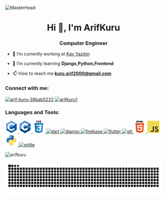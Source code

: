 ![MasterHead](https://media.licdn.com/dms/image/v2/D4D16AQHAKKCdFLVEKw/profile-displaybackgroundimage-shrink_350_1400/B4DZUBYwfTHwAY-/0/1739485022780?e=1744848000&v=beta&t=Myd6ecigS1DowODbeqIPbnVWqgaILYSDU-EaLoS3w7M)
<h1 align="center">Hi 👋, I'm ArifKuru</h1>
<h3 align="center">Computer Engineer</h3>

- 🔭 I’m currently working at [Kav Yazılım](https://kavyazilim.com/)

- 🌱 I’m currently learning **Django,Python,Frontend**

- 📫 How to reach me **kuru.arif2000@gmail.com**

<h3 align="left">Connect with me:</h3>
<p align="left">
<a href="https://linkedin.com/in/arif-kuru-38bab5222" target="blank"><img align="center" src="https://raw.githubusercontent.com/rahuldkjain/github-profile-readme-generator/master/src/images/icons/Social/linked-in-alt.svg" alt="arif-kuru-38bab5222" height="30" width="40" /></a>
<a href="https://instagram.com/arifkuru1" target="blank"><img align="center" src="https://raw.githubusercontent.com/rahuldkjain/github-profile-readme-generator/master/src/images/icons/Social/instagram.svg" alt="arifkuru1" height="30" width="40" /></a>
</p>

<h3 align="left">Languages and Tools:</h3>
<p align="left"> <a href="https://www.cprogramming.com/" target="_blank" rel="noreferrer"> <img src="https://raw.githubusercontent.com/devicons/devicon/master/icons/c/c-original.svg" alt="c" width="40" height="40"/> </a> <a href="https://www.w3schools.com/cpp/" target="_blank" rel="noreferrer"> <img src="https://raw.githubusercontent.com/devicons/devicon/master/icons/cplusplus/cplusplus-original.svg" alt="cplusplus" width="40" height="40"/> </a> <a href="https://www.w3schools.com/css/" target="_blank" rel="noreferrer"> <img src="https://raw.githubusercontent.com/devicons/devicon/master/icons/css3/css3-original-wordmark.svg" alt="css3" width="40" height="40"/> </a> <a href="https://dart.dev" target="_blank" rel="noreferrer"> <img src="https://www.vectorlogo.zone/logos/dartlang/dartlang-icon.svg" alt="dart" width="40" height="40"/> </a> <a href="https://www.djangoproject.com/" target="_blank" rel="noreferrer"> <img src="https://cdn.worldvectorlogo.com/logos/django.svg" alt="django" width="40" height="40"/> </a> <a href="https://firebase.google.com/" target="_blank" rel="noreferrer"> <img src="https://www.vectorlogo.zone/logos/firebase/firebase-icon.svg" alt="firebase" width="40" height="40"/> </a> <a href="https://flutter.dev" target="_blank" rel="noreferrer"> <img src="https://www.vectorlogo.zone/logos/flutterio/flutterio-icon.svg" alt="flutter" width="40" height="40"/> </a> <a href="https://git-scm.com/" target="_blank" rel="noreferrer"> <img src="https://www.vectorlogo.zone/logos/git-scm/git-scm-icon.svg" alt="git" width="40" height="40"/> </a> <a href="https://www.w3.org/html/" target="_blank" rel="noreferrer"> <img src="https://raw.githubusercontent.com/devicons/devicon/master/icons/html5/html5-original-wordmark.svg" alt="html5" width="40" height="40"/> </a> <a href="https://developer.mozilla.org/en-US/docs/Web/JavaScript" target="_blank" rel="noreferrer"> <img src="https://raw.githubusercontent.com/devicons/devicon/master/icons/javascript/javascript-original.svg" alt="javascript" width="40" height="40"/> </a> <a href="https://www.python.org" target="_blank" rel="noreferrer"> <img src="https://raw.githubusercontent.com/devicons/devicon/master/icons/python/python-original.svg" alt="python" width="40" height="40"/> </a> <a href="https://www.sqlite.org/" target="_blank" rel="noreferrer"> <img src="https://www.vectorlogo.zone/logos/sqlite/sqlite-icon.svg" alt="sqlite" width="40" height="40"/> </a> </p>

<p><img align="center" src="https://github-readme-stats.vercel.app/api/top-langs?username=arifkuru&show_icons=true&locale=en&layout=compact" alt="arifkuru" /></p>

<picture>
  <source media="(prefers-color-scheme: dark)" srcset="https://raw.githubusercontent.com/ArifKuru/ArifKuru/output/github-contribution-grid-snake-dark.svg">
  <source media="(prefers-color-scheme: light)" srcset="https://raw.githubusercontent.com/ArifKuru/ArifKuru/output/github-contribution-grid-snake.svg">
  <img alt="github contribution grid snake animation" src="https://raw.githubusercontent.com/ArifKuru/ArifKuru/output/github-contribution-grid-snake.svg">
</picture>

